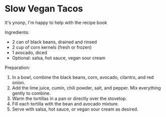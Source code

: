 Slow Vegan Tacos
================
It's ynonp, I'm happy to help with the recipe book

Ingredients:
- 2 can of black beans, drained and rinsed
- 2 cup of corn kernels (fresh or frozen)
- 1 avocado, diced
- Optional: salsa, hot sauce, vegan sour cream

Preparation:
1. In a bowl, combine the black beans, corn, avocado, cilantro, and red onion.
2. Add the lime juice, cumin, chili powder, salt, and pepper. Mix everything gently to combine.
3. Warm the tortillas in a pan or directly over the stovetop.
4. Fill each tortilla with the bean and avocado mixture.
5. Serve with salsa, hot sauce, or vegan sour cream as desired.
